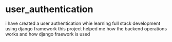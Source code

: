 # user_authentication
i have created a user authentication whie learning full stack development using django framework 
this project helped me how the backend operations works and how django fraework is used
